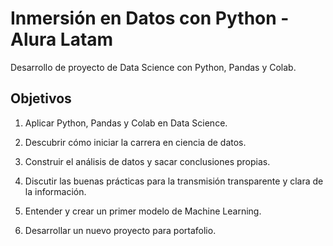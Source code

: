 # Inmersión en Datos con Python - Alura Latam
Desarrollo de proyecto de Data Science con Python, Pandas y Colab.  

## Objetivos

1. Aplicar Python, Pandas y Colab en Data Science.

2. Descubrir cómo iniciar la carrera en ciencia de datos.

3. Construir el análisis de datos y sacar conclusiones propias.

4. Discutir las buenas prácticas para la transmisión transparente y clara de la información.

5. Entender y crear un primer modelo de Machine Learning.

6. Desarrollar un nuevo proyecto para portafolio.
